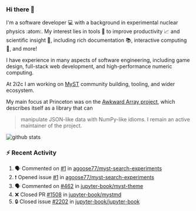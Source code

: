 ### Hi there 👋 

I'm a software developer 💻 with a background in experimental nuclear physics :atom:. My interest lies in tools :wrench: to improve productivity :chart_with_upwards_trend: and scientific insight :telescope:, including rich documentation 📚, interactive computing 🧮, and more! 

I have experience in many aspects of software engineering, including game design, full-stack web development, and high-performance numeric computing. 

At 2i2c I am working on [MyST](https://github.com/jupyter-book/mystmd) community building, tooling, and wider ecosystem. 

My main focus at Princeton was on the [Awkward Array project](awkward-array.org/), which describes itself as a library that can 
> manipulate JSON-like data with NumPy-like idioms. I remain an active maintainer of the project. 

![github stats](https://github-readme-stats.vercel.app/api?username=agoose77&show_icons=true&hide_rank=true&hide_title=true&bg_color=30,e76445,904e95&text_color=efe3ec&icon_color=efe3ec)
<!--
**agoose77/agoose77** is a ✨ _special_ ✨ repository because its `README.md` (this file) appears on your GitHub profile.

Here are some ideas to get you started:

- 🔭 I’m currently working on ...
- 🌱 I’m currently learning ...
- 👯 I’m looking to collaborate on ...
- 🤔 I’m looking for help with ...
- 💬 Ask me about ...
- 📫 How to reach me: ...
- 😄 Pronouns: ...
- ⚡ Fun fact: ...
-->

### :zap: Recent Activity

<!--START_SECTION:activity-->
1. 🗣 Commented on [#1](https://github.com/agoose77/myst-search-experiments/issues/1#issuecomment-2334041481) in [agoose77/myst-search-experiments](https://github.com/agoose77/myst-search-experiments)
2. ❗ Opened issue [#1](https://github.com/agoose77/myst-search-experiments/issues/1) in [agoose77/myst-search-experiments](https://github.com/agoose77/myst-search-experiments)
3. 🗣 Commented on [#462](https://github.com/jupyter-book/myst-theme/issues/462#issuecomment-2332553786) in [jupyter-book/myst-theme](https://github.com/jupyter-book/myst-theme)
4. ❌ Closed PR [#1508](https://github.com/jupyter-book/mystmd/pull/1508) in [jupyter-book/mystmd](https://github.com/jupyter-book/mystmd)
5. 🔒 Closed issue [#2202](https://github.com/jupyter-book/jupyter-book/issues/2202) in [jupyter-book/jupyter-book](https://github.com/jupyter-book/jupyter-book)
<!--END_SECTION:activity-->
